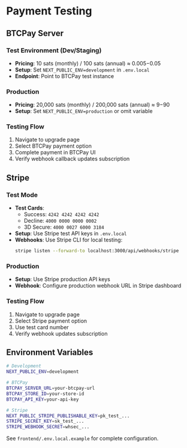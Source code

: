 # Payment Testing

## BTCPay Server

### Test Environment (Dev/Staging)

- **Pricing**: 10 sats (monthly) / 100 sats (annual) ≈ $0.005-$0.05
- **Setup**: Set `NEXT_PUBLIC_ENV=development` in `.env.local`
- **Endpoint**: Point to BTCPay test instance

### Production

- **Pricing**: 20,000 sats (monthly) / 200,000 sats (annual) ≈ $9-$90
- **Setup**: Set `NEXT_PUBLIC_ENV=production` or omit variable

### Testing Flow

1. Navigate to upgrade page
2. Select BTCPay payment option
3. Complete payment in BTCPay UI
4. Verify webhook callback updates subscription

## Stripe

### Test Mode

- **Test Cards**:
  - Success: `4242 4242 4242 4242`
  - Decline: `4000 0000 0000 0002`
  - 3D Secure: `4000 0027 6000 3184`
- **Setup**: Use Stripe test API keys in `.env.local`
- **Webhooks**: Use Stripe CLI for local testing:
  ```bash
  stripe listen --forward-to localhost:3000/api/webhooks/stripe
  ```

### Production

- **Setup**: Use Stripe production API keys
- **Webhook**: Configure production webhook URL in Stripe dashboard

### Testing Flow

1. Navigate to upgrade page
2. Select Stripe payment option
3. Use test card number
4. Verify webhook updates subscription

## Environment Variables

```bash
# Development
NEXT_PUBLIC_ENV=development

# BTCPay
BTCPAY_SERVER_URL=your-btcpay-url
BTCPAY_STORE_ID=your-store-id
BTCPAY_API_KEY=your-api-key

# Stripe
NEXT_PUBLIC_STRIPE_PUBLISHABLE_KEY=pk_test_...
STRIPE_SECRET_KEY=sk_test_...
STRIPE_WEBHOOK_SECRET=whsec_...
```

See `frontend/.env.local.example` for complete configuration.
